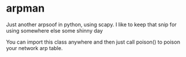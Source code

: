 # arpman
Just another arpsoof in python, using scapy. I like to keep that snip for using somewhere else some shinny day

You can import this class anywhere and then just call poison() to poison your network arp table.
